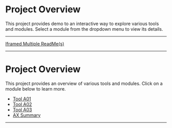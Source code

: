 # Project Overview

This project provides demo to an interactive way to explore various tools and modules. Select a module from the dropdown menu to view its details.

<hr>

<a href="https://ursa-mikail.github.io/iframed_multiple_readmes/">
Iframed Multiple ReadMe(s)
</a>

<hr>

# Project Overview

This project provides an overview of various tools and modules. Click on a module below to learn more.

- [Tool A01](a01/readme.md)
- [Tool A02](a02/readme.md)
- [Tool A03](https://github.com/ursa-mikail/random_noise_stacking_cancellation/blob/main/README.md)
- [AX Summary](ax_summary/readme.md)

<hr>

<script src="./js/scripts.js"></script>
<link rel="stylesheet" type="text/css" href="./styles/styles.css">

